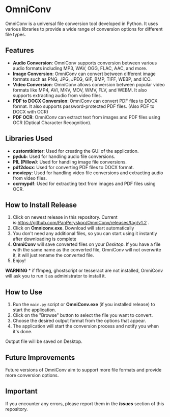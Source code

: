# OmniConv

OmniConv is a universal file conversion tool developed in Python. It uses various libraries to provide a wide range of conversion options for different file types.

## Features

- **Audio Conversion**: OmniConv supports conversion between various audio formats including MP3, WAV, OGG, FLAC, AAC, and more.
- **Image Conversion**: OmniConv can convert between different image formats such as PNG, JPG, JPEG, GIF, BMP, TIFF, WEBP, and ICO.
- **Video Conversion**: OmniConv allows conversion between popular video formats like MP4, AVI, MKV, MOV, WMV, FLV, and WEBM. It also supports extracting audio from video files.
- **PDF to DOCX Conversion**: OmniConv can convert PDF files to DOCX format. It also supports password-protected PDF files. (Also PDF to DOCX with OCR)
- **PDF OCR**: OmniConv can extract text from images and PDF files using OCR (Optical Character Recognition).

## Libraries Used

- **customtkinter**: Used for creating the GUI of the application.
- **pydub**: Used for handling audio file conversions.
- **PIL (Pillow)**: Used for handling image file conversions.
- **pdf2docx**: Used for converting PDF files to DOCX format.
- **moviepy**: Used for handling video file conversions and extracting audio from video files.
- **ocrmypdf**: Used for extracting text from images and PDF files using OCR.

## How to Install Release

1.  Click on newest release in this repository. Current is:https://github.com/PanPeryskop/OmniConv/releases/tag/v1.2 . 
2.  Click on **Omniconv.exe**. Download will start automatically
3.  You don't need any additional files, so you can start using it instantly after downloading is complete
4.  **OmniConv** will save converted files on your *Desktop*. If you have a file with the same name as the converted file, OmniConv will not overwrite it, it will just rename the converted file.
5.  Enjoy!

**WARNING** * if ffmpeg, ghostscript or tesseract are not installed, OmniConv will ask you to run it as administrator to install it.

## How to Use

1. Run the `main.py` script or **OmniConv.exe** (if you installed release)  to start the application.
2. Click on the "Browse" button to select the file you want to convert.
3. Choose the desired output format from the options that appear.
4. The application will start the conversion process and notify you when it's done.

Output file will be saved on Desktop.

## Future Improvements

Future versions of OmniConv aim to support more file formats and provide more conversion options.

## Important

If you encounter any errors, please report them in the ***Issues*** section of this repository.
